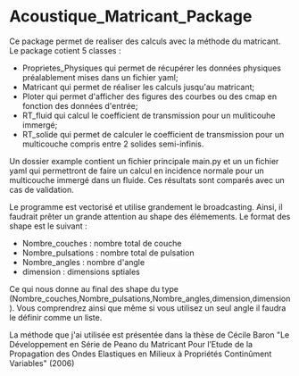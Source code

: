 # Acoustique_Matricant_Package
Ce package permet de realiser des calculs avec la méthode du matricant.
Le package cotient 5 classes :
- Proprietes_Physiques qui permet de récupérer les données physiques préalablement mises dans un fichier yaml;
- Matricant qui permet de réaliser les calculs jusqu'au matricant;
- Ploter qui permet d'afficher des figures des courbes ou des cmap en fonction des données d'entrée;
- RT_fluid qui calcul le coefficient de transmission pour un muliticouhe immergé;
- RT_solide qui permet de calculer le coefficient de transmission pour un multicouche compris entre 2 solides semi-infinis.

Un dossier example contient un fichier principale main.py et un un fichier yaml qui permettront de faire un calcul en incidence normale pour un multicouche immergé dans un fluide. Ces résultats sont comparés avec un cas de validation.

Le programme est vectorisé et utilise grandement le broadcasting. Ainsi, il faudrait prêter un grande attention au shape des élémements.
Le format des shape est le suivant :
- Nombre_couches    : nombre total de couche
- Nombre_pulsations : nombre total de pulsation
- Nombre_angles     : nombre d'angle
- dimension         : dimensions sptiales

Ce qui nous donne au final des shape du type (Nombre_couches,Nombre_pulsations,Nombre_angles,dimension,dimension). Vous comprendrez ainsi que même si vous utilisez un seul angle il faudra le définir comme un liste.

La méthode que j'ai utilisée est présentée dans la thèse de Cécile Baron "Le Développement en Série de Peano du Matricant Pour l’Etude de la Propagation des Ondes Elastiques en Milieux à Propriétés Continûment Variables" (2006)
